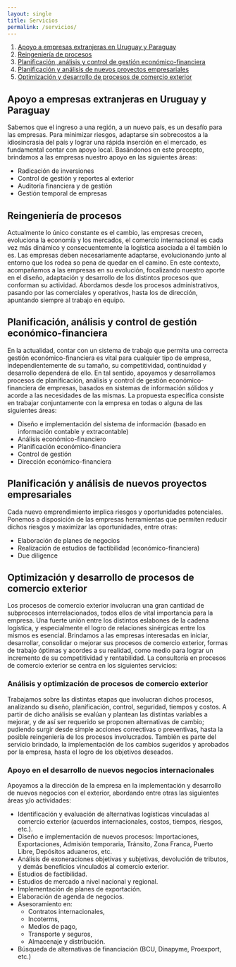 ```yaml
---
layout: single
title: Servicios
permalink: /servicios/
---
```


1. [Apoyo a empresas extranjeras en Uruguay y Paraguay](#apoyo-a-empresas-extranjeras-en-uruguay-y-paraguay)
2. [Reingeniería de procesos](#reingeniera-de-procesos)
3. [Planificación, análisis y control de gestión económico-financiera](#planificacin-anlisis-y-control-de-gestin-econmico-financiera)
4. [Planificación y análisis de nuevos proyectos empresariales](#planificacin-y-anlisis-de-nuevos-proyectos-empresariales)
5. [Optimización y desarrollo de procesos de comercio exterior](#optimizacin-y-desarrollo-de-procesos-de-comercio-exterior)

## 	Apoyo a empresas extranjeras en Uruguay y Paraguay

Sabemos que el ingreso a una región, a un nuevo país, es un desafío para las empresas. Para minimizar riesgos, adaptarse sin sobrecostos a la idiosincrasia del país y lograr una rápida inserción en el mercado, es fundamental contar con apoyo local. Basándonos en este precepto, brindamos a las empresas nuestro apoyo en las siguientes áreas:

- Radicación de inversiones
- Control de gestión y reportes al exterior
- Auditoría financiera y de gestión
- Gestión temporal de empresas

## Reingeniería de procesos

Actualmente lo único constante es el cambio, las empresas crecen, evoluciona la economía y los mercados, el comercio internacional es cada vez más dinámico y consecuentemente la logística asociada a él también lo es. Las empresas deben necesariamente adaptarse, evolucionando junto al entorno que los rodea so pena de quedar en el camino.
En este contexto, acompañamos a las empresas en su evolución, focalizando nuestro aporte en el diseño, adaptación y desarrollo de los distintos procesos que conforman su actividad. Abordamos desde los procesos administrativos, pasando por las comerciales y operativos, hasta los de dirección, apuntando siempre al trabajo en equipo.

## 	Planificación, análisis y control de gestión económico-financiera

En la actualidad, contar con un sistema de trabajo que permita una correcta gestión económico-financiera es vital para cualquier tipo de empresa, independientemente de su tamaño, su competitividad, continuidad y desarrollo dependerá de ello.
En tal sentido, apoyamos y desarrollamos procesos de planificación, análisis y control de gestión económico-financiera de empresas, basados en sistemas de información sólidos y acorde a las necesidades de las mismas. La propuesta específica consiste en trabajar conjuntamente con la empresa en todas o alguna de las siguientes áreas:

- Diseño e implementación del sistema de información (basado en información contable y extracontable)
- Análisis económico-financiero
- Planificación económico-financiera
- Control de gestión
- Dirección económico-financiera

## Planificación y análisis de nuevos proyectos empresariales

Cada nuevo emprendimiento implica riesgos y oportunidades potenciales. Ponemos a disposición de las empresas herramientas que permiten reducir dichos riesgos y maximizar las oportunidades, entre otras:
 
- Elaboración de planes de negocios
- Realización de estudios de factibilidad (económico-financiera)
- Due diligence


## 	Optimización y desarrollo de procesos de comercio exterior

Los procesos de comercio exterior involucran una gran cantidad de subprocesos interrelacionados, todos ellos de vital importancia para la empresa. Una fuerte unión entre los distintos eslabones de la cadena logística, y especialmente el logro de relaciones sinérgicas entre los mismos es esencial.
Brindamos a las empresas interesadas en iniciar, desarrollar, consolidar o mejorar sus procesos de comercio exterior, formas de trabajo óptimas y acordes a su realidad, como medio para lograr un incremento de su competitividad y rentabilidad. La consultoría en procesos de comercio exterior se centra en los siguientes servicios:

### Análisis y optimización de procesos de comercio exterior

Trabajamos sobre las distintas etapas que involucran dichos procesos, analizando su diseño, planificación, control, seguridad, tiempos y costos. A partir de dicho análisis se evalúan y plantean las distintas variables a mejorar, y de así ser requerido se proponen alternativas de cambio; pudiendo surgir desde simple acciones correctivas o preventivas, hasta la posible reingeniería de los procesos involucrados. También es parte del servicio brindado, la implementación de los cambios sugeridos y aprobados por la empresa, hasta el logro de los objetivos deseados.
 
### Apoyo en el desarrollo de nuevos negocios internacionales

Apoyamos a la dirección de la empresa en la implementación y desarrollo de nuevos negocios con el exterior, abordando entre otras las siguientes áreas y/o actividades:
- Identificación y evaluación de alternativas logísticas vinculadas al comercio exterior (acuerdos internacionales, costos, tiempos, riesgos, etc.).
- Diseño e implementación de nuevos procesos: Importaciones, Exportaciones, Admisión temporaria, Tránsito, Zona Franca, Puerto Libre, Depósitos aduaneros, etc.
- Análisis de exoneraciones objetivas y subjetivas, devolución de tributos, y demás beneficios vinculados al comercio exterior.
- Estudios de factibilidad.
- Estudios de mercado a nivel nacional y regional.
- Implementación de planes de exportación.
- Elaboración de agenda de negocios.
- Asesoramiento en:
  - Contratos internacionales,
  - Incoterms,
  - Medios de pago,
  - Transporte y seguros,
  - Almacenaje y distribución.
- Búsqueda de alternativas de financiación (BCU, Dinapyme, Proexport, etc.)
